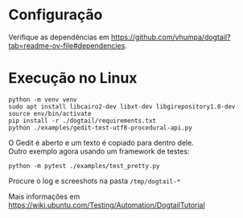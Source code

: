 # Configuração

Verifique as dependências em https://github.com/vhumpa/dogtail?tab=readme-ov-file#dependencies.

# Execução no Linux
```
python -m venv venv
sudo apt install libcairo2-dev libxt-dev libgirepository1.0-dev
source env/bin/activate
pip install -r ./dogtail/requirements.txt
python ./examples/gedit-test-utf8-procedural-api.py
```
O Gedit é aberto e um texto é copiado para dentro dele.<br>
Outro exemplo agora usando um framework de testes:
```
python -m pytest ./examples/test_pretty.py
```
Procure o log e screeshots na pasta `/tmp/dogtail-*`

Mais informações em https://wiki.ubuntu.com/Testing/Automation/DogtailTutorial
